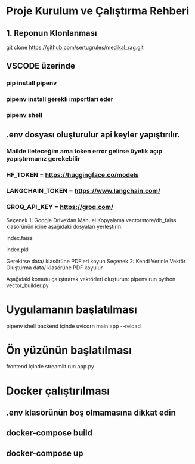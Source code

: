 # Proje Kurulum ve Çalıştırma Rehberi

## 1. Reponun Klonlanması

git clone https://github.com/sertugrules/medikal_rag.git

## VSCODE üzerinde
### pip install pipenv
### pipenv install gerekli importları eder
### pipenv shell

## .env dosyası oluşturulur api keyler yapıştırılır. 
### Mailde ileteceğim ama token error gelirse üyelik açıp yapıştırmanız gerekebilir 
### HF_TOKEN = https://huggingface.co/models
### LANGCHAIN_TOKEN = https://www.langchain.com/
### GROQ_API_KEY = https://groq.com/

Seçenek 1: Google Drive’dan Manuel Kopyalama
vectorstore/db_faiss klasörünün içine aşağıdaki dosyaları yerleştirin:

index.faiss

index.pkl

Gerekirse data/ klasörüne PDFleri koyun
Seçenek 2: Kendi Verinle Vektör Oluşturma
data/ klasörüne PDF koyulur

Aşağıdaki komutu çalıştırarak vektörleri oluşturun:
pipenv run python vector_builder.py

# Uygulamanın başlatılması
pipenv shell
backend içinde
uvicorn main:app --reload

# Ön yüzünün başlatılması
frontend içinde
streamlit run app.py


# Docker çalıştırılması
## .env klasörünün boş olmamasına dikkat edin
## docker-compose build
## docker-compose up
